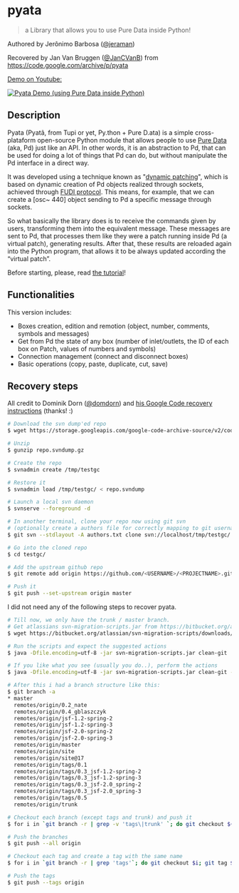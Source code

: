# pyata

> a Library that allows you to use Pure Data inside Python!

Authored by Jerônimo Barbosa ([@jeraman](https://github.com/jeraman))

Recovered by Jan Van Bruggen ([@JanCVanB](https://github.com/JanCVanB))
from https://code.google.com/archive/p/pyata

[Demo on Youtube:](https://www.youtube.com/watch?v=Xpwb48qjxds)

[![Pyata Demo (using Pure Data inside Python)](https://img.youtube.com/vi/Xpwb48qjxds/0.jpg)](https://www.youtube.com/watch?v=Xpwb48qjxds)


## Description

Pyata (Pyatã, from Tupi or yet, Py.thon + Pure D.ata) is a simple cross-plataform open-source Python module that allows people to use [Pure Data](http://puredata.info/) (aka, Pd) just like an API. In other words, it is an abstraction to Pd, that can be used for doing a lot of things that Pd can do, but without manipulate the Pd interface in a direct way.

It was developed using a technique known as "[dynamic patching](https://jeraman.info/2009/03/22/how-to-use-pure-data-as-a-api/)", which is based on dynamic creation of Pd objects realized through sockets, achieved through [FUDI protocol](http://wiki.puredata.info/en/FUDI). This means, for example, that we can create a [osc~ 440] object sending to Pd a specific message through sockets.

So what basically the library does is to receive the commands given by users, transforming them into the equivalent message. These messages are sent to Pd, that processes them like they were a patch running inside Pd (a virtual patch), generating results. After that, these results are reloaded again into the Python program, that allows it to be always updated according the “virtual patch”.

Before starting, please, read [the tutorial](https://github.com/JanCVanB/pyata/blob/master/wiki/Getting_Started.md)!


## Functionalities

This version includes:
- Boxes creation, edition and remotion (object, number, comments, symbols and messages)
- Get from Pd the state of any box (number of inlet/outlets, the ID of each box on Patch, values of numbers and symbols)
- Connection management (connect and disconnect boxes)
- Basic operations (copy, paste, duplicate, cut, save)


## Recovery steps

All credit to Dominik Dorn ([@domdorn](https://github.com/domdorn)) and [his Google Code recovery instructions](https://dominikdorn.com/2016/05/how-to-recover-a-google-code-svn-project-and-migrate-to-github/) (thanks! :)

```sh
# Download the svn dump'ed repo
$ wget https://storage.googleapis.com/google-code-archive-source/v2/code.google.com/<PROJECTNAME>/repo.svndump.gz

# Unzip
$ gunzip repo.svndump.gz

# Create the repo
$ svnadmin create /tmp/testgc

# Restore it
$ svnadmin load /tmp/testgc/ < repo.svndump

# Launch a local svn daemon
$ svnserve --foreground -d

# In another terminal, clone your repo now using git svn
# (optionally create a authors file for correctly mapping to git usernames)
$ git svn --stdlayout -A authors.txt clone svn://localhost/tmp/testgc/

# Go into the cloned repo
$ cd testgc/

# Add the upstream github repo
$ git remote add origin https://github.com/<USERNAME>/<PROJECTNAME>.git

# Push it
$ git push --set-upstream origin master
```

I did not need any of the following steps to recover pyata.

```sh
# Till now, we only have the trunk / master branch.
# Get atlassians svn-migration-scripts.jar from https://bitbucket.org/atlassian/svn-migration-scripts/downloads
$ wget https://bitbucket.org/atlassian/svn-migration-scripts/downloads/svn-migration-scripts.jar

# Run the scripts and expect the suggested actions
$ java -Dfile.encoding=utf-8 -jar svn-migration-scripts.jar clean-git

# If you like what you see (usually you do..), perform the actions
$ java -Dfile.encoding=utf-8 -jar svn-migration-scripts.jar clean-git --force

# After this i had a branch structure like this:
$ git branch -a
* master
  remotes/origin/0.2_nate
  remotes/origin/0.4_gblaszczyk
  remotes/origin/jsf-1.2-spring-2
  remotes/origin/jsf-1.2-spring-3
  remotes/origin/jsf-2.0-spring-2
  remotes/origin/jsf-2.0-spring-3
  remotes/origin/master
  remotes/origin/site
  remotes/origin/site@17
  remotes/origin/tags/0.1
  remotes/origin/tags/0.3_jsf-1.2-spring-2
  remotes/origin/tags/0.3_jsf-1.2-spring-3
  remotes/origin/tags/0.3_jsf-2.0_spring-2
  remotes/origin/tags/0.3_jsf-2.0_spring-3
  remotes/origin/tags/0.5
  remotes/origin/trunk

# Checkout each branch (except tags and trunk) and push it
$ for i in `git branch -r | grep -v 'tags\|trunk' `; do git checkout ${i/origin\// }; git push;  done

# Push the branches
$ git push --all origin

# Checkout each tag and create a tag with the same name
$ for i in `git branch -r | grep 'tags'`; do git checkout $i; git tag ${i/origin\/tags\// }; done

# Push the tags
$ git push --tags origin
```
